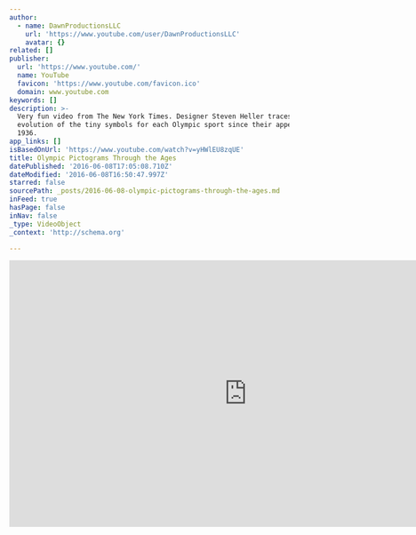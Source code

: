 ```yaml
---
author:
  - name: DawnProductionsLLC
    url: 'https://www.youtube.com/user/DawnProductionsLLC'
    avatar: {}
related: []
publisher:
  url: 'https://www.youtube.com/'
  name: YouTube
  favicon: 'https://www.youtube.com/favicon.ico'
  domain: www.youtube.com
keywords: []
description: >-
  Very fun video from The New York Times. Designer Steven Heller traces the
  evolution of the tiny symbols for each Olympic sport since their appearance in
  1936.
app_links: []
isBasedOnUrl: 'https://www.youtube.com/watch?v=yHWlEU8zqUE'
title: Olympic Pictograms Through the Ages
datePublished: '2016-06-08T17:05:08.710Z'
dateModified: '2016-06-08T16:50:47.997Z'
starred: false
sourcePath: _posts/2016-06-08-olympic-pictograms-through-the-ages.md
inFeed: true
hasPage: false
inNav: false
_type: VideoObject
_context: 'http://schema.org'

---
```

<iframe src="https://cdn.embedly.com/widgets/media.html?src=https%3A%2F%2Fwww.youtube.com%2Fembed%2FyHWlEU8zqUE%3Ffeature%3Doembed&amp;url=http%3A%2F%2Fwww.youtube.com%2Fwatch%3Fv%3DyHWlEU8zqUE&amp;image=https%3A%2F%2Fi.ytimg.com%2Fvi%2FyHWlEU8zqUE%2Fhqdefault.jpg&amp;key=b7d04c9b404c499eba89ee7072e1c4f7&amp;type=text%2Fhtml&amp;schema=youtube" width="854" height="480" scrolling="no" frameborder="0" allowfullscreen="" style=""></iframe>